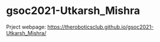 # gsoc2021-Utkarsh_Mishra

Prject webpage: https://theroboticsclub.github.io/gsoc2021-Utkarsh_Mishra/
